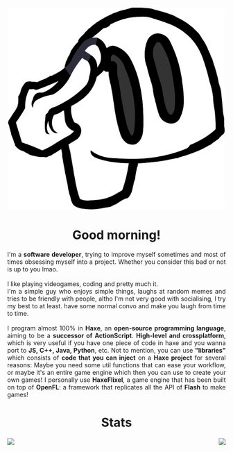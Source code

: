 <p align="center"> <img src="./salutation.svg" width="500"/> </p>

<h1 align="center">Good morning!</h1>

<p align="justify">
      I'm a <b>software developer</b>, trying to improve myself sometimes and most of times obsessing myself into a project. Whether you consider this bad or not is up to you lmao.
  <br><br>I like playing videogames, coding and pretty much it. 
  <br>I'm a simple guy who enjoys simple things, laughs at random memes and tries to be friendly with people, altho I'm not very good with socialising, I try my best to at least.
  have some normal convo and make you laugh from time to time.
<br><br>I program almost 100% in <b>Haxe</b>, an <b>open-source programming language</b>, aiming to be a <b>successor of ActionScript</b>. <b>High-level and crossplatform</b>, which is very useful if you have one piece of code in haxe and you wanna port to <b>JS, C++, Java, Python</b>, etc. Not to mention, you can use <b>"libraries"</b> which consists of <b>code that you can inject</b> on a <b>Haxe project</b> for several reasons: Maybe you need some util functions that can ease your workflow, or maybe it's an entire game engine which then you can use to create your own games!
I personally use <b>HaxeFlixel</b>, a game engine that has been built on top of <b>OpenFL</b>: a framework that replicates all the API of <b>Flash</b> to make games!
</p>

<h1 align="center"> Stats </h1>

<picture>
<source srcset="https://github-readme-stats.vercel.app/api?username=CheemsAndFriends&theme=dark"/>
<img align="right" src="https://github-readme-stats.vercel.app/api?username=CheemsAndFriends&theme=dark"></img>
</picture>
<picture>
<source srcset="https://github-readme-stats.vercel.app/api/top-langs/?username=CheemsAndFriends&theme=dark"/>
<img align="left" src="https://github-readme-stats.vercel.app/api/top-langs/?username=CheemsAndFriends&theme=dark"></img>
</picture>
